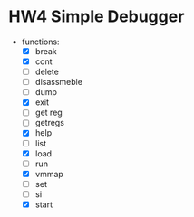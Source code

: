 # HW4 Simple Debugger
- functions:
	- [x] break
	- [x] cont
	- [ ] delete
	- [ ] disassmeble
	- [ ] dump
	- [x] exit
	- [ ] get reg
	- [ ] getregs
	- [x] help
	- [ ] list
	- [x] load
	- [ ] run
	- [x] vmmap
	- [ ] set
	- [ ] si
	- [x] start
